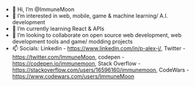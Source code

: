 - 👋 Hi, I’m @ImmuneMoon
- 👀 I’m interested in web, mobile, game & machine learning/ A.I. development
- 🌱 I’m currently learning React & APIs
- 💞️ I’m looking to collaborate on open source web development, web development tools and game/ modding projects
- 📫 Socials:
Linkedin - https://www.linkedin.com/in/p-alex-j/, 
Twitter - https://twitter.com/ImmuneMoon, 
codepen - https://codepen.io/immunemoon,
Stack Overflow - https://stackoverflow.com/users/16596160/immunemoon, 
CodeWars - https://www.codewars.com/users/ImmuneMoon

<!---
ImmuneMoon/ImmuneMoon is a ✨ special ✨ repository because its `README.md` (this file) appears on your GitHub profile.
You can click the Preview link to take a look at your changes.
--->
